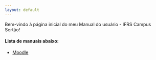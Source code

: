 ```yaml
---
layout: default
---
```


Bem-vindo à página inicial do meu Manual do usuário - IFRS Campus Sertão!

#### Lista de manuais abaixo:
* [Moodle](./moodle/moodle.html)